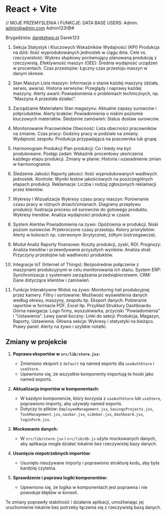 # React + Vite



// MOJE PRZEMYSLENIA I FUNKCJE:
DATA BASE USERS:
Admin: 
admin@admin.com
Admin123!@#

Brygadzista:
darek@wp.pl
Darek123





1. Sekcja Statystyk i Kluczowych Wskaźników Wydajności (KPI)
   Produkcja na dziś: Ilość wyprodukowanych jednostek w ciągu dnia.
   Cele vs. rzeczywistość: Wykres słupkowy porównujący planowaną produkcję z rzeczywistą.
   Efektywność maszyn (OEE): Średnia wydajność urządzeń w procentach.
   Czas przestojów: Łączny czas przestoju maszyn w danym okresie.

2. Stan Maszyn
   Lista maszyn: Informacje o stanie każdej maszyny (działa, serwis, awaria).
   Historia serwisów: Przeglądy i naprawy każdej maszyny.
   Alerty awarii: Powiadomienia o problemach technicznych, np. "Maszyna A przestała działać".

3. Zarządzanie Materiałami
   Stan magazynu: Aktualne zapasy surowców i półproduktów.
   Alerty braków: Powiadomienia o niskim poziomie kluczowych materiałów.
   Śledzenie zamówień: Status dostaw surowców.

4. Monitorowanie Pracowników
   Obecność: Lista obecności pracowników na zmianie.
   Czas pracy: Godziny pracy w podziale na zmiany.
   Wydajność zespołu: Produkcja przypadająca na pracownika lub grupę.

5. Harmonogram Produkcji
   Plan produkcji: Co i kiedy ma być produkowane.
   Postęp zadań: Wskaźnik procentowy ukończenia każdego etapu produkcji.
   Zmiany w planie: Historia i uzasadnienie zmian w harmonogramie.

6. Śledzenie Jakości
   Raporty jakości: Ilość wyprodukowanych wadliwych jednostek.
   Kontrole: Wyniki testów jakościowych na poszczególnych etapach produkcji.
   Reklamacje: Liczba i rodzaj zgłoszonych reklamacji przez klientów.

7. Wykresy i Wizualizacje
   Wykresy czasu pracy maszyn: Porównanie czasu pracy w różnych dniach/zmianach.
   Diagramy przepływu produkcji: Ilustracja procesu od surowców do gotowego produktu.
   Wykresy trendów: Analiza wydajności produkcji w czasie.

8. System Alertów
   Powiadomienia na żywo:
   Opóźnienia w produkcji.
   Niski poziom surowców.
   Przekroczone czasy przestoju.
   Kolory priorytetów: Alerty w kolorach np. czerwonym (krytyczne), żółtym (ostrzegawcze).

9. Moduł Analiz
   Raporty finansowe: Koszty produkcji, zyski, ROI.
   Prognozy: Analiza trendów i przewidywanie przyszłych wyników.
   Analiza strat: Przyczyny przestojów lub wadliwości produktów.

10. Integracje
    IoT (Internet of Things): Bezpośrednie połączenie z maszynami produkcyjnymi w celu monitorowania ich stanu.
    System ERP: Synchronizacja z systemami zarządzania przedsiębiorstwem.
    CRM: Dane dotyczące klientów i zamówień.

11. Funkcje Interaktywne
    Widok na żywo: Monitoring hali produkcyjnej przez kamery.
    Filtry i sortowanie: Możliwość wyświetlenia danych według okresu, maszyny, zespołu itp.
    Eksport danych: Pobieranie raportów w formacie PDF, Excel itp.
    Przykład Struktury Dashboardu
    Górna nawigacja:
    Logo firmy, wyszukiwarka, przyciski "Powiadomienia" i "Ustawienia".
    Lewy panel boczny:
    Linki do sekcji: Produkcja, Magazyn, Raporty, Ustawienia.
    Główna sekcja:
    Wykresy i statystyki na bieżąco.
    Prawy panel:
    Alerty na żywo i szybkie notatki.

## Zmiany w projekcie

1. **Poprawa eksportów w `src/lib/store.jsx`:**

    - Zmieniono eksport z `default` na named exports dla `useAuthStore` i `useStore`.
    - Upewniono się, że wszystkie komponenty importują te hooki jako named exports.

2. **Aktualizacja importów w komponentach:**

    - W każdym komponencie, który korzysta z `useAuthStore` lub `useStore`, poprawiono importy, aby używały named exports.
    - Dotyczy to plików: `EmployeeManagement.jsx`, `SavingsProjects.jsx`, `TaskManagement.jsx`, `navbar.jsx`, `sidebar.jsx`, `dashboard.jsx`, `loginForm.jsx`.

3. **Mockowanie danych:**

    - W `src/lib/store.jsx` i `src/lib/db.js` użyto mockowanych danych, aby aplikacja mogła działać lokalnie bez rzeczywistej bazy danych.

4. **Usunięcie niepotrzebnych importów:**

    - Usunięto nieużywane importy i poprawiono strukturę kodu, aby była bardziej czytelna.

5. **Sprawdzenie i poprawa logiki komponentów:**
    - Upewniono się, że logika w komponentach jest poprawna i nie powoduje błędów w konsoli.

Te zmiany poprawiły stabilność i działanie aplikacji, umożliwiając jej uruchomienie lokalnie bez potrzeby łączenia się z rzeczywistą bazą danych.
